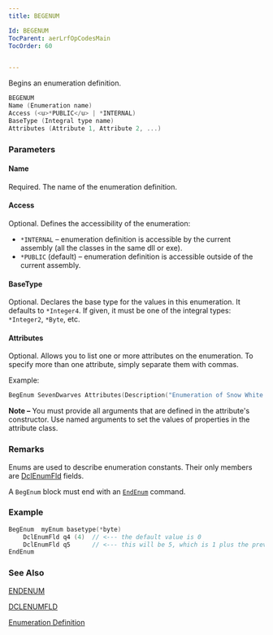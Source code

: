 ```yaml
---
title: BEGENUM

Id: BEGENUM
TocParent: aerLrfOpCodesMain
TocOrder: 60


---
```


Begins an enumeration definition.

```c
BEGENUM 
Name (Enumeration name)
Access (<u>*PUBLIC</u> | *INTERNAL)
BaseType (Integral type name)
Attributes (Attribute 1, Attribute 2, ...)
```

### Parameters

#### Name

Required. The name of the enumeration definition.

#### Access

Optional. Defines the accessibility of the enumeration:

- `*INTERNAL` – enumeration definition is accessible by the current assembly (all the classes in the same dll or exe).
- `*PUBLIC` (default) – enumeration definition is accessible outside of the current assembly.

#### BaseType

Optional. Declares the base type for the values in this enumeration. It defaults to `*Integer4`. If given, it must be one of the integral types: `*Integer2`, `*Byte`, etc.

#### Attributes

Optional. Allows you to list one or more attributes on the enumeration. To specify more than one attribute, simply separate them with commas.

Example:

```c
BegEnum SevenDwarves Attributes(Description("Enumeration of Snow White's 7 dwarf friends"))
```

**Note &#8211;** You must provide all arguments that are defined in the attribute's constructor. Use named arguments to set the values of properties in the attribute class.

### Remarks

Enums are used to describe enumeration constants. Their only members are [DclEnumFld](DCLENUMFLD.html) fields.

A `BegEnum` block must end with an [`EndEnum`](ENDENUM.html) command.

### Example

```c
BegEnum  myEnum basetype(*byte) 
    DclEnumFld q4 (4)  // <--- the default value is 0
    DclEnumFld q5      // <--- this will be 5, which is 1 plus the previous one
EndEnum
```

### See Also

[ENDENUM](ENDENUM.html)

[DCLENUMFLD](DCLENUMFLD.html)

[Enumeration Definition](ecrConEnumerationsOverview.html)
